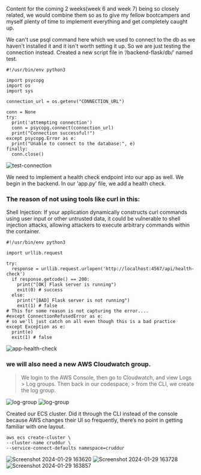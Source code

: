 Content for the coming 2 weeks(week 6 and week 7) being so closely related, we would combine them so as to give my fellow bootcampers and myself plenty of time to implement everything and get completely caught up.


We can't use psql command here which we used to connect to the db as we haven't installed it and it isn't worth setting it up.
So we are just testing the connection instead.
Created a new script file in ‘/backend-flask/db/’ named test.

```
#!/usr/bin/env python3

import psycopg
import os
import sys

connection_url = os.getenv("CONNECTION_URL")

conn = None
try:
  print('attempting connection')
  conn = psycopg.connect(connection_url)
  print("Connection successful!")
except psycopg.Error as e:
  print("Unable to connect to the database:", e)
finally:
  conn.close()
```
![test-connection](https://github.com/bhanumalhotra123/aws-bootcamp-cruddur-2023/assets/144083659/ce302b93-aa30-41f9-8833-dfd598f70210)


   
We need to implement a health check endpoint into our app as well. We begin in the backend. In our ‘app.py’ file, we add a health check.


### The reason of not using tools like curl in this:
Shell Injection: If your application dynamically constructs curl commands using user input or other untrusted data, it could be vulnerable to shell injection attacks, allowing attackers to execute arbitrary commands within the container.
  
```
#!/usr/bin/env python3

import urllib.request

try:
  response = urllib.request.urlopen('http://localhost:4567/api/health-check')
  if response.getcode() == 200:
    print("[OK] Flask server is running")
    exit(0) # success
  else:
    print("[BAD] Flask server is not running")
    exit(1) # false
# This for some reason is not capturing the error....
#except ConnectionRefusedError as e:
# so we'll just catch on all even though this is a bad practice
except Exception as e:
  print(e)
  exit(1) # false
```

![app-health-check](https://github.com/bhanumalhotra123/aws-bootcamp-cruddur-2023/assets/144083659/0bc628b2-0d74-424a-baf3-c77503919912)


### we will also need a new AWS Cloudwatch group.
> We login to the AWS Console, then go to Cloudwatch, and view Logs > Log groups. Then back in our codespace, > from the CLI, we create the log group.
  

![log-group](https://github.com/bhanumalhotra123/aws-bootcamp-cruddur-2023/assets/144083659/de8b4aab-4f5a-47b4-b985-b156d47e8f73)
![log-group](https://github.com/bhanumalhotra123/aws-bootcamp-cruddur-2023/assets/144083659/c2612c5c-5260-423b-9026-c55171334f17)


Created our ECS cluster. Did it through the CLI instead of the console because AWS changes their UI so frequently, there’s no point in getting familiar with one layout.

```
aws ecs create-cluster \
--cluster-name cruddur \
--service-connect-defaults namespace=cruddur
```
![Screenshot 2024-01-29 163620](https://github.com/bhanumalhotra123/aws-bootcamp-cruddur-2023/assets/144083659/c6061c26-476a-4b2e-9676-d517c9cf451a)
![Screenshot 2024-01-29 163728](https://github.com/bhanumalhotra123/aws-bootcamp-cruddur-2023/assets/144083659/a9e021b0-bf69-4898-9221-e2a5147d5f2c)
![Screenshot 2024-01-29 163857](https://github.com/bhanumalhotra123/aws-bootcamp-cruddur-2023/assets/144083659/eef74f7b-8335-4147-aaed-3e00c8352b0e)
